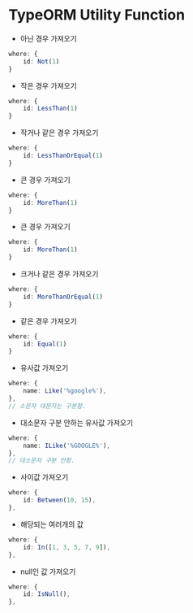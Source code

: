 # TypeORM Utility Function 

- 아닌 경우 가져오기
```typescript
where: {
    id: Not(1)
}
```
- 작은 경우 가져오기
```typescript
where: {
    id: LessThan(1)
}
```
- 작거나 같은 경우 가져오기
```typescript
where: {
    id: LessThanOrEqual(1)
}
```
- 큰 경우 가져오기
```typescript
where: {
    id: MoreThan(1)
}
```
- 큰 경우 가져오기
```typescript
where: {
    id: MoreThan(1)
}
```
- 크거나 같은 경우 가져오기
```typescript
where: {
    id: MoreThanOrEqual(1)
}
```
- 같은 경우 가져오기
```typescript
where: {
    id: Equal(1)
}
```
- 유사값 가져오기
```typescript
where: {
    name: Like('%google%'),
},
// 소문자 대문자는 구분함.
```
- 대소문자 구분 안하는 유사값 가져오기
```typescript
where: {
    name: ILike('%GOOGLE%'),
},
// 대소문자 구분 안함.
```
- 사이값 가져오기
```typescript
where: {
    id: Between(10, 15),
},
```
- 해당되는 여러개의 값
```typescript
where: {
    id: In([1, 3, 5, 7, 9]),
},
```
- null인 값 가져오기
```typescript
where: {
    id: IsNull(),
},
```